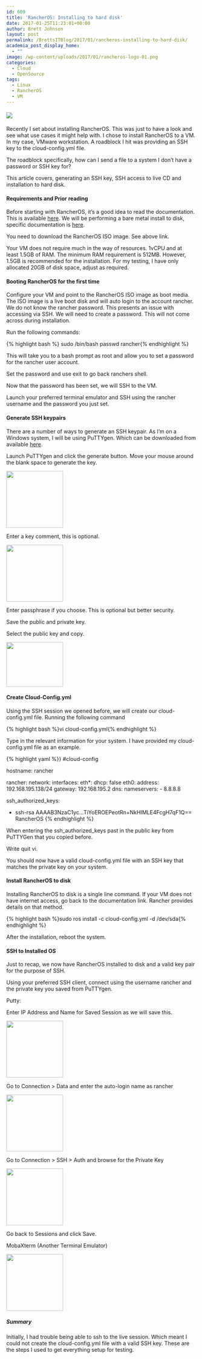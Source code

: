 ```yaml
---
id: 609
title: 'RancherOS: Installing to hard disk'
date: 2017-01-25T11:23:01+00:00
author: Brett Johnson
layout: post
permalink: /BrettsITBlog/2017/01/rancheros-installing-to-hard-disk/
academia_post_display_home:
  - ""
image: /wp-content/uploads/2017/01/rancheros-logo-01.png
categories:
  - Cloud
  - OpenSource
tags:
  - Linux
  - RancherOS
  - VM
---
```

#### ![](http://cdn.rancher.com/wp-content/uploads/2016/07/25205112/rancheros-logo-01.png)

Recently I set about installing RancherOS. This was just to have a look and see what use cases it might help with. I chose to install RancherOS to a VM. In my case, VMware workstation. A roadblock I hit was providing an SSH key to the cloud-config.yml file.

The roadblock specifically, how can I send a file to a system I don&#8217;t have a password or SSH key for?

This article covers, generating an SSH key, SSH access to live CD and installation to hard disk.

#### Requirements and Prior reading

Before starting with RancherOS, it&#8217;s a good idea to read the documentation. This is available [here](https://docs.rancher.com/os/running-rancheros/workstation/boot-from-iso/). We will be performing a bare metal install to disk, specific documentation is [here](https://docs.rancher.com/os/running-rancheros/server/install-to-disk/).

You need to download the RancherOS ISO image. See above link.

Your VM does not require much in the way of resources. 1vCPU and at least 1.5GB of RAM. The minimum RAM requirement is 512MB. However, 1.5GB is recommended for the installation. For my testing, I have only allocated 20GB of disk space, adjust as required.

#### Booting RancherOS for the first time

Configure your VM and point to the RancherOS ISO image as boot media. The ISO image is a live boot disk and will auto login to the account rancher. We do not know the rancher password. This presents an issue with accessing via SSH. We will need to create a password. This will not come across during installation.

Run the following commands:

{% highlight bash %} sudo /bin/bash
passwd rancher{% endhighlight %}

This will take you to a bash prompt as root and allow you to set a password for the rancher user account.

Set the password and use exit to go back ranchers shell.

<p class="">
  Now that the password has been set, we will SSH to the VM.
</p>

Launch your preferred terminal emulator and SSH using the rancher username and the password you just set.

#### Generate SSH keypairs

There are a number of ways to generate an SSH keypair. As I&#8217;m on a Windows system, I will be using PuTTYgen. Which can be downloaded from available [here](http://www.chiark.greenend.org.uk/~sgtatham/putty/latest.html).

Launch PuTTYgen and click the generate button. Move your mouse around the blank space to generate the key.

[<img class="alignnone size-thumbnail wp-image-618" src="https://sdbrett.com/assets/images/2017/01/PuttyGen-150x150.png" alt="" width="150" height="150" />](https://sdbrett.com/assets/images/2017/01/PuttyGen.png)

Enter a key comment, this is optional.

[<img class="alignnone size-thumbnail wp-image-616" src="https://sdbrett.com/assets/images/2017/01/PuttyGen-Generated-150x150.png" alt="" width="150" height="150" />](https://sdbrett.com/assets/images/2017/01/PuttyGen-Generated.png)

Enter passphrase if you choose. This is optional but better security.

Save the public and private key.

Select the public key and copy.

[<img class="alignnone size-thumbnail wp-image-617" src="https://sdbrett.com/assets/images/2017/01/PuttyGen-Selected-150x118.png" alt="" width="150" height="118" />](https://sdbrett.com/assets/images/2017/01/PuttyGen-Selected.png)

#### Create Cloud-Config.yml

Using the SSH session we opened before, we will create our cloud-config.yml file. Running the following command

{% highlight bash %}vi cloud-config.yml{% endhighlight %}

Type in the relevant information for your system. I have provided my cloud-config.yml file as an example.

{% highlight yaml %}}
#cloud-config

hostname: rancher

rancher:
  network:
    interfaces:
      eth*:
       dhcp: false
      eth0:
       address: 192.168.195.138/24
       gateway: 192.168.195.2
    dns:
     nameservers:
      - 8.8.8.8

ssh_authorized_keys:
  - ssh-rsa AAAAB3NzaC1yc...TiYoEROEPeotRn+NkHIMLE4FcgH7qF1Q== RancherOS
{% endhighlight %}

When entering the ssh\_authorized\_keys past in the public key from PuTTYGen that you copied before.

Write quit vi.

You should now have a valid cloud-config.yml file with an SSH key that matches the private key on your system.

#### Install RancherOS to disk

Installing RancherOS to disk is a single line command. If your VM does not have internet access, go back to the documentation link. Rancher provides details on that method.

{% highlight bash %}sudo ros install -c cloud-config.yml -d /dev/sda{% endhighlight %}

After the installation, reboot the system.

#### SSH to Installed OS

Just to recap, we now have RancherOS installed to disk and a valid key pair for the purpose of SSH.

Using your preferred SSH client, connect using the username rancher and the private key you saved from PuTTYgen.

Putty:

Enter IP Address and Name for Saved Session as we will save this.

[<img class="alignnone size-thumbnail wp-image-613" src="https://sdbrett.com/assets/images/2017/01/Putty-Rancher-1-150x150.png" alt="" width="150" height="150" />](https://sdbrett.com/assets/images/2017/01/Putty-Rancher-1.png)

Go to Connection > Data and enter the auto-login name as rancher

[<img class="alignnone size-thumbnail wp-image-614" src="https://sdbrett.com/assets/images/2017/01/Putty-Rancher-2-150x150.png" alt="" width="150" height="150" />](https://sdbrett.com/assets/images/2017/01/Putty-Rancher-2.png)

Go to Connection > SSH > Auth and browse for the Private Key

[<img class="alignnone size-thumbnail wp-image-615" src="https://sdbrett.com/assets/images/2017/01/Putty-Rancher-3-150x150.png" alt="" width="150" height="150" />](https://sdbrett.com/assets/images/2017/01/Putty-Rancher-3.png)

Go back to Sessions and click Save.

MobaXterm (Another Terminal Emulator)

[<img class="alignnone size-thumbnail wp-image-612" src="https://sdbrett.com/assets/images/2017/01/MobaXterm-Rancher-150x150.png" alt="" width="150" height="150" />](https://sdbrett.com/assets/images/2017/01/MobaXterm-Rancher.png)

##### Summary

Initially, I had trouble being able to ssh to the live session. Which meant I could not create the cloud-config.yml file with a valid SSH key. These are the steps I used to get everything setup for testing.
